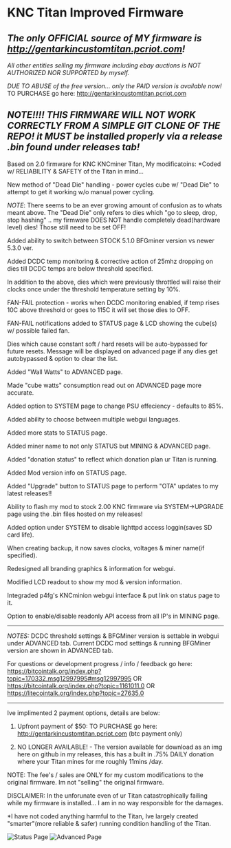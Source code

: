 # KNC Titan Improved Firmware

*The only OFFICIAL source of MY firmware is http://gentarkincustomtitan.pcriot.com!*
---
*All other entities selling my firmware including ebay auctions is NOT AUTHORIZED NOR SUPPORTED by myself.*

*DUE TO ABUSE of the free version... only the PAID version is available now!*
TO PURCHASE go here: http://gentarkincustomtitan.pcriot.com

*NOTE!!!! THIS FIRMWARE WILL NOT WORK CORRECTLY FROM A SIMPLE GIT CLONE OF THE REPO!*
*it MUST be installed properly via a release .bin found under releases tab!*
---
Based on 2.0 firmware for KNC KNCminer Titan, My modificatoins:
*Coded w/ RELIABILITY & SAFETY of the Titan in mind...



New method of "Dead Die" handling - power cycles cube w/ "Dead Die" to attempt to get it working w/o manual power cycling.

*NOTE*: There seems to be an ever growing amount of confusion as to whats meant above. The "Dead Die" only refers to dies which "go to sleep, drop, stop hashing" .. my firmware DOES NOT handle completely dead(hardware level) dies! Those still need to be set OFF!

Added ability to switch between STOCK 5.1.0 BFGminer version vs newer 5.3.0 ver.

Added DCDC temp monitoring & corrective action of 25mhz dropping on dies till DCDC temps are below threshold specified.

In addition to the above, dies which were previously throttled will raise their clocks once under the threshold temperature setting by 10%.

FAN-FAIL protection - works when DCDC monitoring enabled, if temp rises 10C above threshold or goes to 115C it will set those dies to OFF.

FAN-FAIL notifications added to STATUS page & LCD showing the cube(s) w/ possible failed fan.

Dies which cause constant soft / hard resets will be auto-bypassed for future resets.
Message will be displayed on advanced page if any dies get autobypassed & option to clear the list.

Added "Wall Watts" to ADVANCED page.

Made "cube watts" consumption read out on ADVANCED page more accurate.

Added option to SYSTEM page to change PSU effeciency - defaults to 85%.

Added ability to choose between multiple webgui languages.

Added more stats to STATUS page.

Added miner name to not only STATUS but MINING & ADVANCED page.

Added "donation status" to reflect which donation plan ur Titan is running.

Added Mod version info on STATUS page.

Added "Upgrade" button to STATUS page to perform "OTA" updates to my latest releases!!

Ability to flash my mod to stock 2.00 KNC firmware via SYSTEM->UPGRADE page using the .bin files hosted on my releases!

Added option under SYSTEM to disable lighttpd access loggin(saves SD card life).

When creating backup, it now saves clocks, voltages & miner name(if specified).

Redesigned all branding graphics & information for webgui.

Modified LCD readout to show my mod & version information.

Integraded p4fg's KNCminion webgui interface & put link on status page to it.

Option to enable/disable readonly API access from all IP's in MINING page.



--------

*NOTES:*
DCDC threshold settings & BFGMiner version is settable in webgui under ADVANCED tab.
Current DCDC mod settings & running BFGMiner version are shown in ADVANCED tab.

For questions or development progress / info / feedback go here:
https://bitcointalk.org/index.php?topic=170332.msg12997995#msg12997995
OR
https://bitcointalk.org/index.php?topic=1161011.0
OR
https://litecointalk.org/index.php?topic=27635.0

--------

Ive implimented 2 payment options, details are below:

1. Upfront payment of $50:
TO PURCHASE go here: http://gentarkincustomtitan.pcriot.com (btc payment only)

2. NO LONGER AVAILABLE! - The version available for download as an img here on github in my releases, this has a built in .75% DAILY donation where your Titan mines for me roughly 11mins /day.

NOTE: The fee's / sales are ONLY for my custom modifications to the original firmware. Im not "selling" the original firmware.



DISCLAIMER: In the unforunate even of ur Titan catastrophically failing while my firmware is installed... I am in no way responsible for the damages.

*I have not coded anything harmful to the Titan, Ive largely created "smarter"(more reliable & safer) running condition handling of the Titan.


![Status Page](http://i.imgur.com/AMJFpLw.png)
![Advanced Page](http://i.imgur.com/CjByNgb.png)
